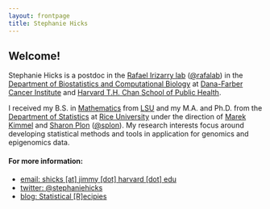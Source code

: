 ```yaml
---
layout: frontpage
title: Stephanie Hicks
---
```


## Welcome! 

Stephanie Hicks is a postdoc in the [Rafael Irizarry lab](http://rafalab.dfci.harvard.edu) ([@rafalab](https://twitter.com/rafalab)) in the [Department of Biostatistics and Computational Biology](http://bcb.dfci.harvard.edu) at [Dana-Farber Cancer Institute](http://www.dana-farber.org) and [Harvard T.H. Chan School of Public Health](http://www.hsph.harvard.edu/biostatistics). 

I received my B.S. in [Mathematics](https://www.math.lsu.edu) from [LSU](https://www.lsu.edu) and my M.A. and Ph.D. from the [Department of Statistics](http://statistics.rice.edu) at [Rice University](http://www.rice.edu) under the direction of [Marek Kimmel](http://statistics.rice.edu/feed/FacultyDisplay.aspx?FID=270) and [Sharon Plon](https://www.bcm.edu/departments/molecular-and-human-genetics/?pmid=11190) ([@splon](https://twitter.com/splon)). My research interests focus around developing statistical methods and tools in application for genomics and epigenomics data. 


#### For more information:

- [email: shicks [at] jimmy [dot] harvard [dot] edu](mailto:shicks@jimmy.harvard.edu)
- [twitter: @stephaniehicks](https://twitter.com/stephaniehicks)
- [blog: Statistical [R]ecipies](http://statisticalrecipes.blogspot.com)

